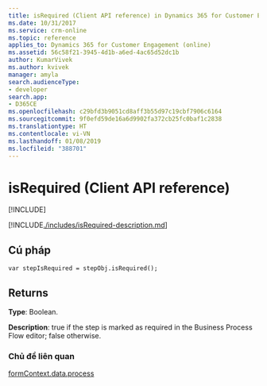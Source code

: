 ```yaml
---
title: isRequired (Client API reference) in Dynamics 365 for Customer Engagement| MicrosoftDocs
ms.date: 10/31/2017
ms.service: crm-online
ms.topic: reference
applies_to: Dynamics 365 for Customer Engagement (online)
ms.assetid: 56c58f21-3945-4d1b-a6ed-4ac65d52dc1b
author: KumarVivek
ms.author: kvivek
manager: amyla
search.audienceType:
- developer
search.app:
- D365CE
ms.openlocfilehash: c29bfd3b9051cd8aff3b55d97c19cbf7906c6164
ms.sourcegitcommit: 9f0efd59de16a6d9902fa372cb25fc0baf1c2838
ms.translationtype: HT
ms.contentlocale: vi-VN
ms.lasthandoff: 01/08/2019
ms.locfileid: "388701"
---
```

# <a name="isrequired-client-api-reference"></a>isRequired (Client API reference)

[!INCLUDE[](../../../../../includes/cc_applies_to_update_9_0_0.md)]

[!INCLUDE[./includes/isRequired-description.md](./includes/isRequired-description.md)]

## <a name="syntax"></a>Cú pháp

`var stepIsRequired = stepObj.isRequired();`

## <a name="returns"></a>Returns

**Type**: Boolean. 

**Description**: true if the step is marked as required in the Business Process Flow editor; false otherwise.

### <a name="related-topics"></a>Chủ đề liên quan
 
[formContext.data.process](../../formContext-data-process.md)


